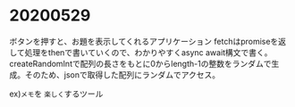 
# 20200529

ボタンを押すと、お題を表示してくれるアプリケーション
fetchはpromiseを返して処理をthenで書いていくので、わかりやすくasync await構文で書く。
createRandomIntで配列の長さをもとに0からlength-1の整数をランダムで生成。そのため、jsonで取得した配列にランダムでアクセス。

ex)`メモ`を `楽しく`するツール